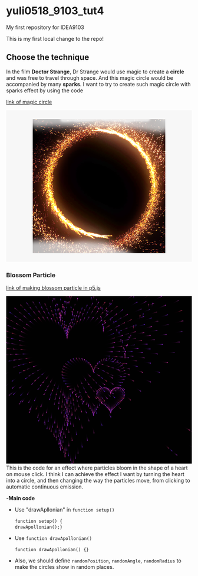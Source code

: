 # yuli0518_9103_tut4
My first repository for IDEA9103

This is my first local change to the repo!

## Choose the technique
In the film **Doctor Strange**, Dr Strange would use magic to create a **circle** and was free to travel through space. And this magic circle would be accompanied by many **sparks**. I want to try to create such magic circle with sparks effect by using the code

[link of magic circle](https://www.youtube.com/watch?v=6BC_fbZoOdA)

![An image of the artwork](assets/magic%20circle.png)

### Blossom Particle

[link of making blossom particle in p5.js](https://editor.p5js.org/AnonymousPyro/sketches/Q2XUJXm5)

![An image of the example](assets/sparkle.png)
This is the code for an effect where particles bloom in the shape of a heart on mouse click. I think I can achieve the effect I want by turning the heart into a circle, and then changing the way the particles move, from clicking to automatic continuous emission.

**-Main code**

- Use "drawApllonian" in `function setup()` 
  
  ```
  function setup() {
  drawApollonian();}
  ```
- Use `function drawApollonian()`
  ```
  function drawApollonian() {}
  ```
- Also, we should define `randomPosition`, `randomAngle`, `randomRadius` to make the circles show in random places.
